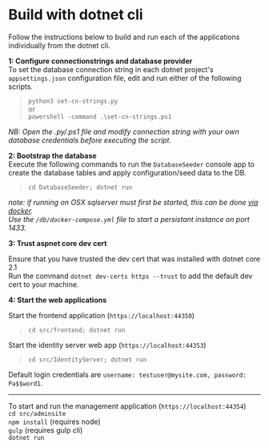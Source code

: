 # Build with dotnet cli  
Follow the instructions below to build and run each of the applications individually from the dotnet cli.

**1: Configure connectionstrings and database provider**  
To set the database connection string in each dotnet project's `appsettings.json` configuration file, edit and run either of the following scripts. 

> `python3 set-cn-strings.py`  
or  
> `powershell -command .\set-cn-strings.ps1`  

*NB: Open the .py/.ps1 file and modify connection string with your own database credentials before executing the script.*

**2: Bootstrap the database**  
Execute the following commands to run the `DatabaseSeeder` console app to create the database tables and apply configuration/seed data to the DB.  

> `cd DatabaseSeeder; dotnet run` 
  
*note: if running on OSX sqlserver must first be started, this can be done [via docker](https://database.guide/how-to-install-sql-server-on-a-mac/).  
Use the `/db/docker-compose.yml` file to start a persistant instance on port 1433.*

**3: Trust aspnet core dev cert**  

Ensure that you have trusted the dev cert that was installed with dotnet core 2.1  
Run the command `dotnet dev-certs https --trust` to add the default dev cert to your machine.


**4: Start the web applications**  


Start the frontend application (`https://localhost:44350`)
> `cd src/frontend; dotnet run`  

Start the identity server web app (`https://localhost:44353`)
> `cd src/IdentityServer; dotnet run`  

Default login credentials are `username: testuser@mysite.com, password: Pa$$word1`.   
  
***  
  
To start and run the management application (`https://localhost:44354`)  
`cd src/adminsite`  
`npm install` (requires node)  
`gulp` (requires gulp cli)  
`dotnet run`  
